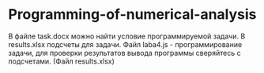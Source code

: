 # Programming-of-numerical-analysis
В файле task.docx можно найти условие программируемой задачи. В results.xlsx подсчеты для задачи. Файл laba4.js - программирование задачи, для проверки результатов вывода программы сверяйтесь с подсчетами. (Файл results.xlsx)
